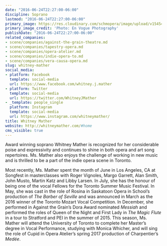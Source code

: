 ```yaml
---
date: "2016-06-24T22:27:00-06:00"
discipline: Soprano
lastmod: "2016-06-24T22:27:00-06:00"
primary_image: https://res.cloudinary.com/schmopera/image/upload/v1545409169/media/webhook-uploads/1466828635695/pRcVykDIg6ov-UI9KPM1dki9pzMgz0Qv5Jqk7cKB5t2UrCdx3yOISIr8qaB8hT3q5Cf7AuPL5_13u_1gKPhs5bkMhtI%3Dw680-h680-c
primary_image_credit: 'Photo: En Vogue Photography'
publishDate: "2016-06-24T22:27:00-06:00"
related_companies:
- scene/companies/against-the-grain-theatre.md
- scene/companies/tapestry-opera.md
- scene/companies/opera-atelier.md
- scene/companies/indie-opera-to.md
- scene/companies/vera-causa-opera.md
slug: whitney-mather
social_media:
- platform: Facebook
  template: social-media
  url: https://www.facebook.com/whitney.j.mather
- platform: Twitter
  template: social-media
  url: https://twitter.com/WhitneyJMather
- _template: people_single
  platform: Instagram
  template: social-media
  url: https://www.instagram.com/whitneymather/
title: Whitney Mather
website: http://whitneymather.com/#home
cms_visible: true
---
```


Award winning soprano Whitney Mather is recognized for her considerable poise and expressivity and continues to shine in both opera and art song repertoires. Ms. Mather also enjoys the challenge of working in new music and is thrilled to be a part of the indie opera scene in Toronto. 

Most recently, Ms. Mather spent the month of June in Los Angeles, CA at Songfest in masterclasses with Roger Vignoles, Margo Garrett, Alan Smith, John Musto, Martin Katz and Libby Larsen. In July, she has the honour of being one of the vocal Fellows for the Toronto Summer Music Festival.  In May, she was cast in the role of Rosina in Saskatoon Opera in School’s production of *The Barber of Seville* and was announced in March as the 2016 winner of the Toronto Mozart Vocal Competition. In December, she performed in Against the Grain’s Dora Award nominated *Messiah* and performed the roles of Queen of the Night and First Lady in *The Magic Flute* in a tour to Stratford and PEI in the summer of 2015. This season, Ms. Mather will attend the University of Toronto to complete her Master’s degree in Vocal Performance, studying with Monica Whicher, and will sing the role of Cupid in Opera Atelier’s spring 2017 production of Charpentier’s *Medée*. 

